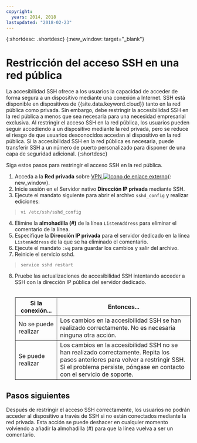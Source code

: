 ```yaml
---
copyright:
  years: 2014, 2018
lastupdated: "2018-02-23"
---
```


{:shortdesc: .shortdesc}
{:new_window: target="_blank"}

# Restricción del acceso SSH en una red pública

La accesibilidad SSH ofrece a los usuarios la capacidad de acceder de forma segura a un dispositivo mediante una conexión a Internet. SSH está disponible en dispositivos de {{site.data.keyword.cloud}} tanto en la red pública como privada. Sin embargo, debe restringir la accesibilidad SSH en la red pública a menos que sea necesaria para una necesidad empresarial exclusiva. Al restringir el acceso SSH en la red pública, los usuarios pueden seguir accediendo a un dispositivo mediante la red privada, pero se reduce el riesgo de que usuarios desconocidos accedan al dispositivo en la red pública. Si la accesibilidad SSH en la red pública es necesaria, puede transferir SSH a un número de puerto personalizado para disponer de una capa de seguridad adicional. 
{:shortdesc}

Siga estos pasos para restringir el acceso SSH en la red pública.
1. Acceda a la **Red privada** sobre [VPN ![Icono de enlace externo](../../icons/launch-glyph.svg "Icono de enlace externo")](http://www.softlayer.com/vpn-access){: new_window}.
2. Inicie sesión en el Servidor nativo **Dirección IP privada** mediante SSH.
3. Ejecute el mandato siguiente para abrir el archivo `sshd_config` y realizar ediciones:
  > `vi /etc/ssh/sshd_config`
4. Elimine la **almohadilla (#)** de la línea `ListenAddress` para eliminar el comentario de la línea.
5. Especifique la **Dirección IP privada** para el servidor dedicado en la línea `ListenAddress` de la que se ha eliminado el comentario.
6. Ejecute el mandato `:wq` para guardar los cambios y salir del archivo.
7. Reinicie el servicio sshd.
  > `service sshd restart`
8. Pruebe las actualizaciones de accesibilidad SSH intentando acceder a SSH con la dirección IP pública del servidor dedicado.<br><br><table border="1"><tr><th>Si la conexión...</th><th>Entonces...</th></tr><tr><td>No se puede realizar</td><td>Los cambios en la accesibilidad SSH se han realizado correctamente. No es necesaria ninguna otra acción.</td></tr><tr><td>Se puede realizar</td><td>Los cambios en la accesibilidad SSH no se han realizado correctamente. Repita los pasos anteriores para volver a restringir SSH. Si el problema persiste, póngase en contacto con el servicio de soporte.</td></tr></table>

## Pasos siguientes

Después de restringir el acceso SSH correctamente, los usuarios no podrán acceder al dispositivo a través de SSH si no están conectados mediante la red privada. Esta acción se puede deshacer en cualquier momento volviendo a añadir la almohadilla (#) para que la línea vuelva a ser un comentario.
